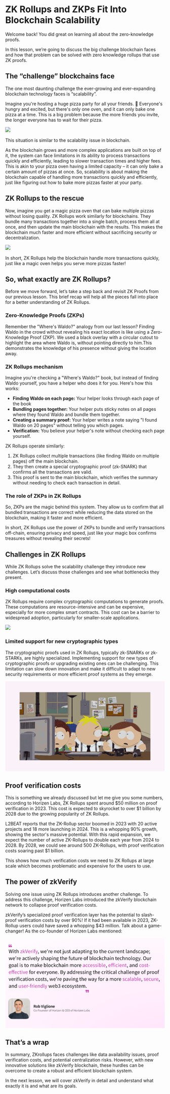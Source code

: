 # ZK Rollups and ZKPs Fit Into Blockchain Scalability

Welcome back! You did great on learning all about the zero-knowledge proofs.

In this lesson, we’re going to discuss the big challenge blockchain faces and how that problem can be solved with zero knowledge rollups that use ZK proofs.

## The “challenge” blockchains face

The one most daunting challenge the ever-growing and ever-expanding blockchain technology faces is “scalability”.

Imagine you're hosting a huge pizza party for all your friends. 🍕 Everyone's hungry and excited, but there's only one oven, and it can only bake one pizza at a time. This is a big problem because the more friends you invite, the longer everyone has to wait for their pizza.

![](https://github.com/0xmetaschool/Learning-Projects/blob/main/assests_for_all/assets-for-zkverify-horizen/Lesson%203_%20ZK%20Rollups%20and%20ZKPs%20Fit%20Into%20Blockchain%20Scalability/image3.webp?raw=true)

This situation is similar to the scalability issue in blockchain.

As the blockchain grows and more complex applications are built on top of it, the system can face limitations in its ability to process transactions quickly and efficiently, leading to slower transaction times and higher fees. This is akin to your pizza oven having a limited capacity – it can only bake a certain amount of pizzas at once. So, scalability is about making the blockchain capable of handling more transactions quickly and efficiently, just like figuring out how to bake more pizzas faster at your party.

## ZK Rollups to the rescue

Now, imagine you get a magic pizza oven that can bake multiple pizzas without losing quality. ZK Rollups work similarly for blockchains. They bundle many transactions together into a single batch, process them all at once, and then update the main blockchain with the results. This makes the blockchain much faster and more efficient without sacrificing security or decentralization.

![](https://github.com/0xmetaschool/Learning-Projects/blob/main/assests_for_all/assets-for-zkverify-horizen/Lesson%203_%20ZK%20Rollups%20and%20ZKPs%20Fit%20Into%20Blockchain%20Scalability/image5.webp?raw=true)

In short, ZK Rollups help the blockchain handle more transactions quickly, just like a magic oven helps you serve more pizzas faster!

## So, what exactly are ZK Rollups?

Before we move forward, let’s take a step back and revisit ZK Proofs from our previous lesson. This brief recap will help all the pieces fall into place for a better understanding of ZK Rollups.

### Zero-Knowledge Proofs (ZKPs)

Remember the "Where's Waldo?" analogy from our last lesson? Finding Waldo in the crowd without revealing his exact location is like using a Zero-Knowledge Proof (ZKP). We used a black overlay with a circular cutout to highlight the area where Waldo is, without pointing directly to him.This demonstrates the knowledge of his presence without giving the location away.

### ZK Rollups mechanism

Imagine you're checking a "Where's Waldo?" book, but instead of finding Waldo yourself, you have a helper who does it for you. Here's how this works:

- **Finding Waldo on each page:** Your helper looks through each page of the book
- **Bundling pages together:** Your helper puts sticky notes on all pages where they found Waldo and bundle them together.
- **Creating a summary proof:** Your helper writes a note saying "I found Waldo on 20 pages" without telling you which pages.
- **Verification:** You believe your helper's note without checking each page yourself.

ZK Rollups operate similarly:

1. ZK Rollups collect multiple transactions (like finding Waldo on multiple pages) off the main blockchain.
2. They then create a special cryptographic proof (zk-SNARK) that confirms all the transactions are valid.
3. This proof is sent to the main blockchain, which verifies the summary without needing to check each transaction in detail.

### The role of ZKPs in ZK Rollups

So, ZKPs are the magic behind this system. They allow us to confirm that all bundled transactions are correct while reducing the data stored on the blockchain, making it faster and more efficient.

In short, ZK Rollups use the power of ZKPs to bundle and verify transactions off-chain, ensuring privacy and speed, just like your magic box confirms treasures without revealing their secrets!

## Challenges in ZK Rollups

While ZK Rollups solve the scalability challenge they introduce new challenges. Let’s discuss those challenges and see what bottlenecks they present.

### High computational costs

ZK Rollups require complex cryptographic computations to generate proofs. These computations are resource-intensive and can be expensive, especially for more complex smart contracts. This cost can be a barrier to widespread adoption, particularly for smaller-scale applications.

![](https://github.com/0xmetaschool/Learning-Projects/blob/main/assests_for_all/assets-for-zkverify-horizen/Lesson%203_%20ZK%20Rollups%20and%20ZKPs%20Fit%20Into%20Blockchain%20Scalability/image4.webp?raw=true)

### Limited support for new cryptographic types

The cryptographic proofs used in ZK Rollups, typically zk-SNARKs or zk-STARKs, are highly specialized. Implementing support for new types of cryptographic proofs or upgrading existing ones can be challenging. This limitation can slow down innovation and make it difficult to adapt to new security requirements or more efficient proof systems as they emerge.

![](https://github.com/0xmetaschool/Learning-Projects/blob/main/assests_for_all/assets-for-zkverify-horizen/Lesson%203_%20ZK%20Rollups%20and%20ZKPs%20Fit%20Into%20Blockchain%20Scalability/image2.webp?raw=true)

## Proof verification costs

This is something we already discussed but let me give you some numbers, according to Horizen Labs, ZK Rollups spent around $50 million on proof verification in 2023. This cost is expected to skyrocket to over $1 billion by 2028 due to the growing popularity of ZK Rollups.

L2BEAT reports that the ZK-Rollup sector boomed in 2023 with 20 active projects and 18 more launching in 2024. This is a whopping 90% growth, showing the sector's massive potential. With this rapid expansion, we expect the number of active ZK-Rollups to double each year from 2024 to 2028. By 2028, we could see around 500 ZK-Rollups, with proof verification costs soaring past $1 billion.

This shows how much verification costs we need to ZK Rollups at large scale which becomes problematic and expensive for the users to use.

## The power of zkVerify

Solving one issue using ZK Rollups introduces another challenge. To address this challenge, Horizen Labs introduced the zkVerify blockchain network to collapse proof verification costs.

zkVerify’s specialized proof verification layer has the potential to slash-proof verification costs by over 90%! If it had been available in 2023, ZK-Rollup users could have saved a whopping $43 million. Talk about a game-changer! As the co-founder of Horizen Labs mentioned:

![](https://github.com/0xmetaschool/Learning-Projects/blob/main/assests_for_all/assets-for-zkverify-horizen/Lesson%203_%20ZK%20Rollups%20and%20ZKPs%20Fit%20Into%20Blockchain%20Scalability/image1.webp?raw=true)

## That’s a wrap

In summary, ZKrollups faces challenges like data availability issues, proof verification costs, and potential centralization risks. However, with new innovative solutions like zkVerify blockchain, these hurdles can be overcome to create a robust and efficient blockchain system.

In the next lesson, we will cover zkVerify in detail and understand what exactly it is and what are its goals.